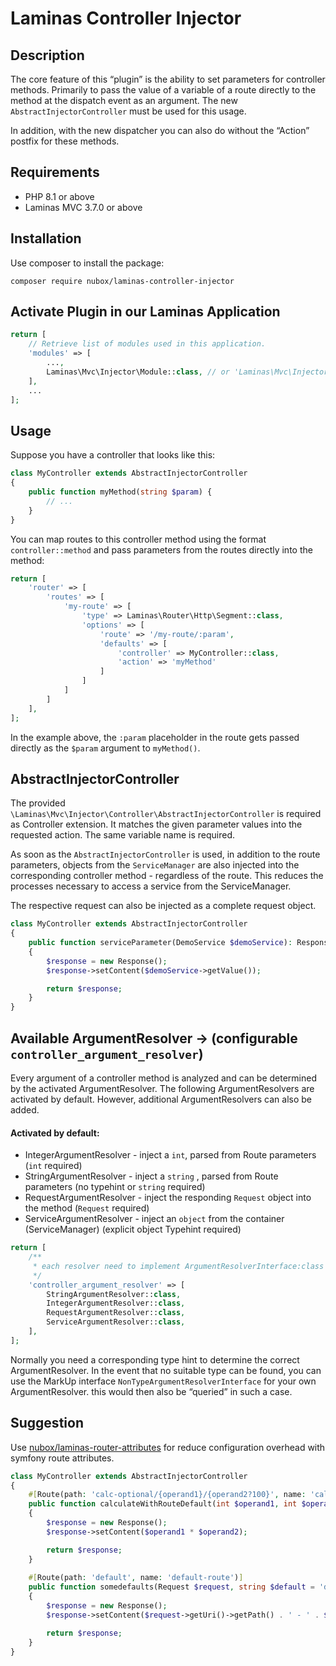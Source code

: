 # Laminas Controller Injector

## Description

The core feature of this “plugin” is the ability to set parameters for controller methods.
Primarily to pass the value of a variable of a route directly to the method at the dispatch event as an argument. 
The new `AbstractInjectorController` must be used for this usage.

In addition, with the new dispatcher you can also do without the “Action” postfix for these methods.

## Requirements

- PHP 8.1 or above
- Laminas MVC 3.7.0 or above

## Installation

Use composer to install the package:

`composer require nubox/laminas-controller-injector`

## Activate Plugin in our Laminas Application

```php
return [
    // Retrieve list of modules used in this application.
    'modules' => [
        ...,
        Laminas\Mvc\Injector\Module::class, // or 'Laminas\Mvc\Injector'
    ],
    ...
];
```

## Usage

Suppose you have a controller that looks like this:

```php
class MyController extends AbstractInjectorController
{ 
    public function myMethod(string $param) { 
        // ... 
    } 
}
```

You can map routes to this controller method using the format `controller::method` and
pass parameters from the routes directly into the method:

```php
return [
    'router' => [
        'routes' => [
            'my-route' => [
                'type' => Laminas\Router\Http\Segment::class,
                'options' => [
                    'route' => '/my-route/:param',
                    'defaults' => [
                        'controller' => MyController::class,
                        'action' => 'myMethod'
                    ]
                ]
            ]
        ]
    ],
];
```

In the example above, the `:param` placeholder in the route gets passed directly as the `$param` argument
to `myMethod()`.

## AbstractInjectorController

The provided `\Laminas\Mvc\Injector\Controller\AbstractInjectorController` is required as Controller extension.
It matches the given parameter values into the requested action. The same variable name is required.

As soon as the `AbstractInjectorController` is used, in addition to the route parameters, objects from the 
`ServiceManager` are also injected into the corresponding controller method  - regardless of the route.
This reduces the processes necessary to access a service from the ServiceManager.

The respective request can also be injected as a complete request object.

```php
class MyController extends AbstractInjectorController
{
    public function serviceParameter(DemoService $demoService): Response
    {
        $response = new Response();
        $response->setContent($demoService->getValue());

        return $response;
    }
}
```

## Available ArgumentResolver -> (configurable `controller_argument_resolver`)

Every argument of a controller method is analyzed and can be determined by the activated ArgumentResolver. 
The following ArgumentResolvers are activated by default. However, additional ArgumentResolvers can also be added.

#### Activated by default:
* IntegerArgumentResolver - inject a `int`, parsed from Route parameters (`int` required)
* StringArgumentResolver - inject a `string` , parsed from Route parameters (no typehint or `string` required)
* RequestArgumentResolver - inject the responding `Request` object into the method (`Request` required)
* ServiceArgumentResolver - inject an `object` from the container (ServiceManager) (explicit object Typehint required)

```php
return [
    /**
     * each resolver need to implement ArgumentResolverInterface:class
     */
    'controller_argument_resolver' => [
        StringArgumentResolver::class,
        IntegerArgumentResolver::class,
        RequestArgumentResolver::class,
        ServiceArgumentResolver::class,
    ],
];
```

Normally you need a corresponding type hint to determine the correct ArgumentResolver.
In the event that no suitable type can be found, you can use the MarkUp interface `NonTypeArgumentResolverInterface` 
for your own ArgumentResolver. this would then also be “queried” in such a case.

## Suggestion

Use [nubox/laminas-router-attributes](https://github.com/nusphere/laminas-router-attributes) for reduce configuration
overhead with symfony route attributes.

```php
class MyController extends AbstractInjectorController
{ 
    #[Route(path: 'calc-optional/{operand1}/{operand2?100}', name: 'calc-optional-route')]
    public function calculateWithRouteDefault(int $operand1, int $operand2 = 100): Response
    {
        $response = new Response();
        $response->setContent($operand1 * $operand2);

        return $response;
    }
    
    #[Route(path: 'default', name: 'default-route')]
    public function somedefaults(Request $request, string $default = 'defaults'): Response
    {
        $response = new Response();
        $response->setContent($request->getUri()->getPath() . ' - ' . $default);

        return $response;
    }
}
```
